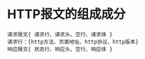 # HTTP报文的组成成分

<ans>

```
请求报文{ 请求行、请求头、空行、请求体 } 
请求行：{http方法、页面地址、http协议、http版本} 
响应报文{ 状态行、响应头、空行、响应体 }
```

</ans>